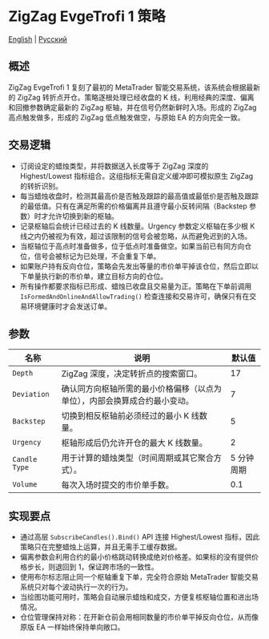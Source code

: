 # ZigZag EvgeTrofi 1 策略

[English](README.md) | [Русский](README_ru.md)

## 概述
ZigZag EvgeTrofi 1 复刻了最初的 MetaTrader 智能交易系统，该系统会根据最新的 ZigZag 转折点开仓。策略逐根处理已经收盘的 K 线，利用经典的深度、偏离和回撤参数确定最新的 ZigZag 枢轴，并在信号仍然新鲜时入场。形成的 ZigZag 高点触发做多，形成的 ZigZag 低点触发做空，与原始 EA 的方向完全一致。

## 交易逻辑
- 订阅设定的蜡烛类型，并将数据送入长度等于 ZigZag 深度的 Highest/Lowest 指标组合。这组指标无需自定义缓冲即可模拟原生 ZigZag 的转折识别。
- 每当蜡烛收盘时，检测其最高价是否触及跟踪的最高值或最低价是否触及跟踪的最低值。只有在满足所需的价格偏离并且遵守最小反转间隔（Backstep 参数）时才允许切换到新的枢轴。
- 记录枢轴后会统计已经过去的 K 线数量。Urgency 参数定义枢轴在多少根 K 线之内仍被视为有效，超过该限制的信号会被忽略，从而避免迟到的入场。
- 当枢轴位于高点时准备做多，位于低点时准备做空。如果当前已有同方向仓位，信号会被标记为已处理，不会重复下单。
- 如果账户持有反向仓位，策略会先发出等量的市价单平掉该仓位，然后立即以下单量执行新的市价单，建立目标方向的仓位。
- 所有操作都要求指标已形成、蜡烛已收盘且交易量为正。策略在下单前调用 `IsFormedAndOnlineAndAllowTrading()` 检查连接和交易许可，确保只有在交易环境健康时才会发送订单。

## 参数
| 名称 | 说明 | 默认值 |
| --- | --- | --- |
| `Depth` | ZigZag 深度，决定转折点的搜索窗口。 | 17 |
| `Deviation` | 确认同方向枢轴所需的最小价格偏移（以点为单位），内部会换算成合约最小变动。 | 7 |
| `Backstep` | 切换到相反枢轴前必须经过的最小 K 线数量。 | 5 |
| `Urgency` | 枢轴形成后仍允许开仓的最大 K 线数量。 | 2 |
| `Candle Type` | 用于计算的蜡烛类型（时间周期或其它聚合方式）。 | 5 分钟周期 |
| `Volume` | 每次入场时提交的市价单手数。 | 0.1 |

## 实现要点
- 通过高层 `SubscribeCandles().Bind()` API 连接 Highest/Lowest 指标，因此策略只在完整蜡烛上运算，并且无需手工缓存数据。
- 偏离参数会利用合约的最小价格跳动转换成绝对价格差。如果标的没有提供价格步长，则退回到 1，保证跨市场的一致性。
- 使用布尔标志阻止同一个枢轴重复下单，完全符合原始 MetaTrader 智能交易系统只对每个波动执行一次的行为。
- 当绘图功能可用时，策略会自动展示蜡烛和成交，方便复核枢轴位置和进出场情况。
- 仓位管理保持对称：在开新仓前会用相同数量的市价单平掉反向仓位，从而像原版 EA 一样始终保持单向敞口。
